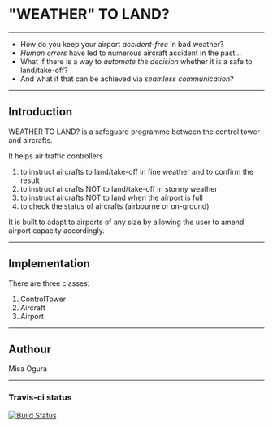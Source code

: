 # "WEATHER" TO LAND?

-----

* How do you keep your airport _accident-free_ in bad weather?
* _Human errors_ have led to numerous aircraft accident in the past...
* What if there is a way to _automate the decision_ whether it is a safe to land/take-off?
* And what if that can be achieved via _seamless communication_?

-----

## Introduction
WEATHER TO LAND? is a safeguard programme between the control tower and aircrafts.

It helps air traffic controllers
1. to instruct aircrafts to land/take-off in fine weather and to confirm the result
2. to instruct aircrafts NOT to land/take-off in stormy weather
3. to instruct aircrafts NOT to land when the airport is full
4. to check the status of aircrafts (airbourne or on-ground)

It is built to adapt to airports of any size by allowing the user to amend airport capacity accordingly.

-----

## Implementation
There are three classes:
1. ControlTower
2. Aircraft
3. Airport

-----

## Authour
Misa Ogura

-----

### Travis-ci status
[![Build Status](https://travis-ci.org/makersacademy/airport_challenge.svg?branch=master)](https://travis-ci.org/makersacademy/airport_challenge)
